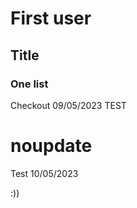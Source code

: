 # First user
## Title 
###
### One list


Checkout 09/05/2023 TEST
# noupdate


Test 10/05/2023

:))
